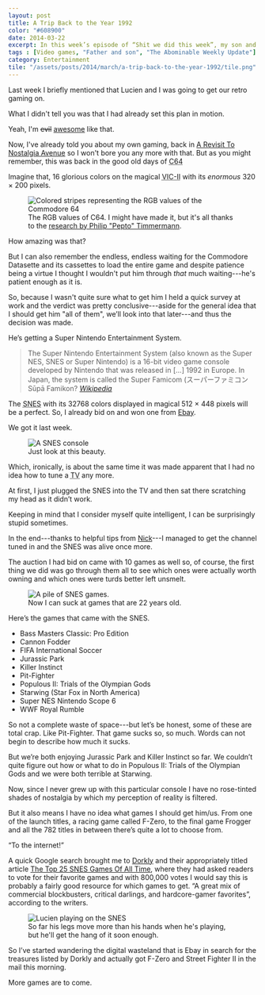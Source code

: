 ```yaml
---
layout: post
title: A Trip Back to the Year 1992
color: "#608900"
date: 2014-03-22
excerpt: In this week’s episode of “Shit we did this week”, my son and I go back to the year of 1992 to experience some good old fashion gaming.
tags : [Video games, "Father and son", "The Abominable Weekly Update"]
category: Entertainment
tile: "/assets/posts/2014/march/a-trip-back-to-the-year-1992/tile.png"
---
```

Last week I briefly mentioned that Lucien and I was going to get our retro gaming on.

What I didn't tell you was that I had already set this plan in motion.

Yeah, I'm <del>evil</del> <ins>awesome</ins> like that.

Now, I've already told you about my own gaming, back in [A Revisit To Nostalgia Avenue][revisit] so I won't bore you any more with that. But as you might remember, this was back in the good old days of <abbr title="Commodore 64">C64</abbr>

Imagine that, 16 glorious colors on the magical <abbr title="MOS Technology VIC-II">VIC-II</abbr> with its *enormous* 320 × 200 pixels.

<div>
<figure>
	<img class="js-lazy-load" data-original="/assets/posts/2014/march/a-trip-back-to-the-year-1992/c64-color-palette-rgb.png" alt="Colored stripes representing the RGB values of the Commodore 64">
	<figcaption>The RGB values of C64. I might have made it, but it's all thanks to the <a href="http://www.pepto.de/projects/colorvic/">research by Philip "Pepto" Timmermann</a>.</figcaption>
</figure>
</div>

How amazing was that?

But I can also remember the endless, endless waiting for the Commodore Datasette and its cassettes to load the entire game and despite patience being a virtue I thought I wouldn't put him through *that* much waiting---he's patient enough as it is.

So, because I wasn't quite sure what to get him I held a quick survey at work and the verdict was pretty conclusive---aside for the general idea that I should get him "all of them", we’ll look into that later---and thus the decision was made.

He’s getting a Super Nintendo Entertainment System.

>The Super Nintendo Entertainment System (also known as the Super NES, SNES or Super Nintendo) is a 16-bit video game console developed by Nintendo that was released in [...] 1992 in Europe. In Japan, the system is called the Super Famicom (スーパーファミコン Sūpā Famikon? <cite>[Wikipedia][wiki-snes]</cite>

The <abbr title="Super Nintendo Entertainment System">SNES</abbr> with its 32768 colors displayed in magical 512 × 448 pixels will be a perfect. So, I already bid on and won one from [Ebay][ebay].

We got it last week.

<div>
<figure>
	<img class="js-lazy-load" data-original="/assets/posts/2014/march/a-trip-back-to-the-year-1992/snes-console.jpg" alt="A SNES console">
	<figcaption>Just look at this beauty.</figcaption>
</figure>
</div>

Which, ironically, is about the same time it was made apparent that I had no idea how to tune a <abbr title="Television">TV</abbr> any more.

At first, I just plugged the SNES into the TV and then sat there scratching my head as it didn’t work.

Keeping in mind that I consider myself quite intelligent, I can be surprisingly stupid sometimes.

In the end---thanks to helpful tips from [Nick][nick]---I managed to get the channel tuned in and the SNES was alive once more.

The auction I had bid on came with 10 games as well so, of course, the first thing we did was go through them all to see which ones were actually worth owning and which ones were turds better left unsmelt.

<div>
<figure>
	<img class="js-lazy-load" data-original="/assets/posts/2014/march/a-trip-back-to-the-year-1992/snes-games.jpg" alt="A pile of SNES games.">
	<figcaption>Now I can suck at games that are 22 years old.</figcaption>
</figure>
</div>

Here’s the games that came with the SNES.

- Bass Masters Classic: Pro Edition
- Cannon Fodder
- FIFA International Soccer
- Jurassic Park
- Killer Instinct
- Pit-Fighter
- Populous II: Trials of the Olympian Gods
- Starwing (Star Fox in North America)
- Super NES Nintendo Scope 6
- WWF Royal Rumble

So not a complete waste of space---but let’s be honest, some of these are total crap. Like Pit-Fighter. That game sucks so, so much. Words can not begin to describe how much it sucks.

But we’re both enjoying Jurassic Park and Killer Instinct so far. We couldn’t quite figure out how or what to do in Populous II: Trials of the Olympian Gods and we were both terrible at Starwing.

Now, since I never grew up with this particular console I have no rose-tinted shades of nostalgia by which my perception of reality is filtered.

But it also means I have no idea what games I should get him/us. From one of the launch titles, a racing game called F-Zero, to the final game Frogger and all the 782 titles in between there’s quite a lot to choose from.

“To the internet!”

A quick Google search brought me to [Dorkly][dorkly] and their appropriately titled article [The Top 25 SNES Games Of All Time][dorkly2], where they had asked readers to vote for their favorite games and with 800,000 votes I would say this is probably a fairly good resource for which games to get. “A great mix of commercial blockbusters, critical darlings, and hardcore-gamer favorites”, according to the writers.

<div>
<figure>
	<img class="js-lazy-load" data-original="/assets/posts/2014/march/a-trip-back-to-the-year-1992/lucien-playing-snes.jpg" alt="Lucien playing on the SNES">
	<figcaption>So far his legs move more than his hands when he's playing, but he'll get the hang of it soon enough.</figcaption>
</figure>
</div>

So I’ve started wandering the digital wasteland that is Ebay in search for the treasures listed by Dorkly and actually got F-Zero and Street Fighter II in the mail this morning.

More games are to come.


[revisit]: /blog/a-revisit-to-nostalgia-avenue
[wiki-snes]: http://en.wikipedia.org/wiki/Super_Nintendo_Entertainment_System
[ebay]: http://www.ebay.co.uk
[nick]: https://twitter.com/WaldorfSixpence
[dorkly]: http://www.dorkly.com/
[dorkly2]: http://www.dorkly.com/article/18621/the-top-25-snes-games-of-all-time